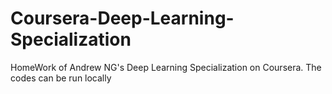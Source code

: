 # Coursera-Deep-Learning-Specialization
HomeWork of Andrew NG's Deep Learning Specialization on Coursera.
The codes can be run locally
